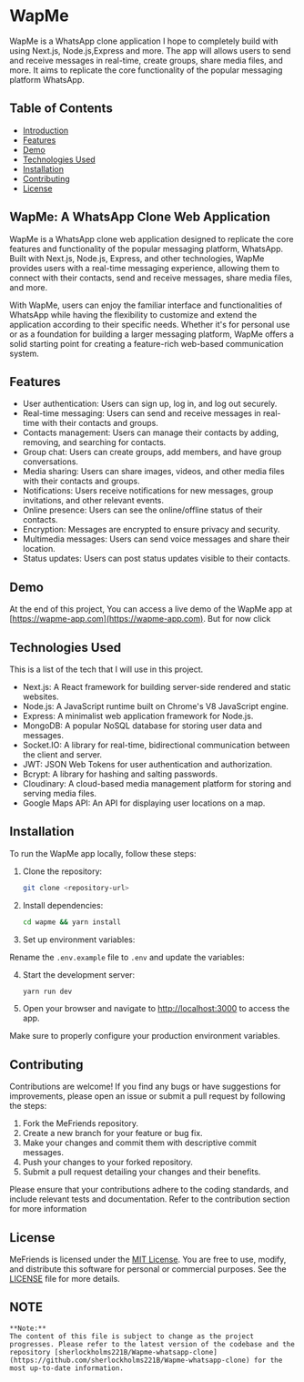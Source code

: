 # WapMe

WapMe is a WhatsApp clone application I hope to completely build with using Next.js, Node.js,Express and more. The app will allows users to send and receive messages in real-time, create groups, share media files, and more. It aims to replicate the core functionality of the popular messaging platform WhatsApp.

## Table of Contents

- [Introduction](#WapMe:-A-WhatsApp-Clone-Web-Application)
- [Features](#features)
- [Demo](#demo)
- [Technologies Used](#technologies-used)
- [Installation](#installation)
- [Contributing](#contributing)
- [License](#license)

## WapMe: A WhatsApp Clone Web Application

WapMe is a WhatsApp clone web application designed to replicate the core features and functionality of the popular messaging platform, WhatsApp. Built with Next.js, Node.js, Express, and other technologies, WapMe provides users with a real-time messaging experience, allowing them to connect with their contacts, send and receive messages, share media files, and more.

With WapMe, users can enjoy the familiar interface and functionalities of WhatsApp while having the flexibility to customize and extend the application according to their specific needs. Whether it's for personal use or as a foundation for building a larger messaging platform, WapMe offers a solid starting point for creating a feature-rich web-based communication system.

## Features

- User authentication: Users can sign up, log in, and log out securely.
- Real-time messaging: Users can send and receive messages in real-time with their contacts and groups.
- Contacts management: Users can manage their contacts by adding, removing, and searching for contacts.
- Group chat: Users can create groups, add members, and have group conversations.
- Media sharing: Users can share images, videos, and other media files with their contacts and groups.
- Notifications: Users receive notifications for new messages, group invitations, and other relevant events.
- Online presence: Users can see the online/offline status of their contacts.
- Encryption: Messages are encrypted to ensure privacy and security.
- Multimedia messages: Users can send voice messages and share their location.
- Status updates: Users can post status updates visible to their contacts.

## Demo

At the end of this project, You can access a live demo of the WapMe app at [https://wapme-app.com](https://wapme-app.com). But for now click

## Technologies Used

This is a list of the tech that I will use in this project.

- Next.js: A React framework for building server-side rendered and static websites.
- Node.js: A JavaScript runtime built on Chrome's V8 JavaScript engine.
- Express: A minimalist web application framework for Node.js.
- MongoDB: A popular NoSQL database for storing user data and messages.
- Socket.IO: A library for real-time, bidirectional communication between the client and server.
- JWT: JSON Web Tokens for user authentication and authorization.
- Bcrypt: A library for hashing and salting passwords.
- Cloudinary: A cloud-based media management platform for storing and serving media files.
- Google Maps API: An API for displaying user locations on a map.

## Installation

To run the WapMe app locally, follow these steps:

1. Clone the repository:

   ```bash
   git clone <repository-url>

2. Install dependencies:

   ```bash
   cd wapme && yarn install

3. Set up environment variables:

Rename the `.env.example` file to `.env` and update the variables:

4. Start the development server:

   ```bash
   yarn run dev

5. Open your browser and navigate to <http://localhost:3000> to access the app.

Make sure to properly configure your production environment variables.

## Contributing

Contributions are welcome! If you find any bugs or have suggestions for improvements, please open an issue or submit a pull request by following the steps:

1. Fork the MeFriends repository.
2. Create a new branch for your feature or bug fix.
3. Make your changes and commit them with descriptive commit messages.
4. Push your changes to your forked repository.
5. Submit a pull request detailing your changes and their benefits.

Please ensure that your contributions adhere to the coding standards, and include relevant tests and documentation.
Refer to the contribution section for more information

## License

MeFriends is licensed under the [MIT License](https://opensource.org/licenses/MIT). You are free to use, modify, and distribute this software for personal or commercial purposes. See the [LICENSE](LICENSE) file for more details.

## NOTE

   ```plaintext
**Note:**
The content of this file is subject to change as the project progresses. Please refer to the latest version of the codebase and the repository [sherlockholms221B/Wapme-whatsapp-clone](https://github.com/sherlockholms221B/Wapme-whatsapp-clone) for the most up-to-date information.